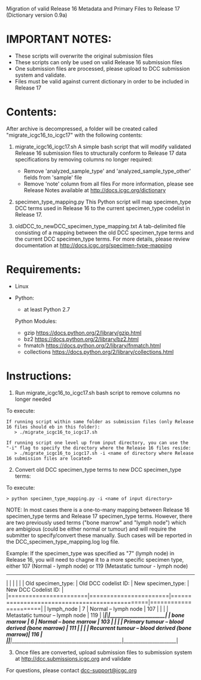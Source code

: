 Migration of valid Release 16 Metadata and Primary Files to Release 17 (Dictionary version 0.9a)

IMPORTANT NOTES:
================

- These scripts will overwrite the original submission files
- These scripts can only be used on valid Release 16 submission files
- One submission files are processed, please upload to DCC submission system and validate.
- Files must be valid against current dictionary in order to be included in Release 17

Contents:
=========

After archive is decompressed, a folder will be created called "migrate_icgc16_to_icgc17" with the following contents:

1. migrate_icgc16_icgc17.sh
	A simple bash script that will modify validated Release 16 submission files to structurally conform to Release 17 data specifications by removing columns no longer required:
	- Remove 'analyzed_sample_type' and 'analyzed_sample_type_other' fields from 'sample' file
	- Remove 'note' column from all files
For more information, please see Release Notes available at http://docs.icgc.org/dictionary

2. specimen_type_mapping.py
	This Python script will map specimen_type DCC terms used in Release 16 to the current specimen_type codelist in Release 17. 

3. oldDCC_to_newDCC_specimen_type_mapping.txt
	A tab-delimited file consisting of a mapping between the old DCC specimen_type terms and the current DCC specimen_type terms. For more details, please review documentation at http://docs.icgc.org/specimen-type-mapping 


Requirements:
=============

- Linux
- Python:
  - at least Python 2.7

  Python Modules:
   - gzip		https://docs.python.org/2/library/gzip.html
   - bz2 		https://docs.python.org/2/library/bz2.html
   - fnmatch	 	https://docs.python.org/2/library/fnmatch.html
   - collections	https://docs.python.org/2/library/collections.html


Instructions:
=============

1. Run migrate_icgc16_to_icgc17.sh bash script to remove columns no longer needed

To execute:

	If running script within same folder as submission files (only Release 16 files should eb in this folder):
	   > ./migrate_icgc16_to_icgc17.sh  

	If running script one level up from input directory, you can use the "-i" flag to specify the directory where the Release 16 files reside:
	   > ./migrate_icgc16_to_icgc17.sh -i <name of directory where Release 16 submission files are located>


2. Convert old DCC specimen_type terms to new DCC specimen_type terms: 

To execute:

   	> python specimen_type_mapping.py -i <name of input directory>

NOTE: In most cases there is a one-to-many mapping between Release 16 specimen_type terms and Release 17 specimen_type terms. However, there are two previously used terms ("bone marrow" and "lymph node") which are ambigious (could be either normal or tumour) and will require the submitter to specify/convert these manually. Such cases will be reported in the DCC_specimen_type_mapping.log log file.


Example: If the specimen_type was specified as "7" (lymph node) in Release 16, you will need to chagne it to a more specific specimen type, either 107 (Normal - lymph node) or 119 (Metastatic tumour - lymph node)
_______________________________________________________________________________________________________________________
|			|			|			     	  		|		       |
| Old specimen_type:	| Old DCC codelist ID:	|  New specimen_type:	     	  		| New DCC Codelist ID: |
|=======================|=======================|===============================================|======================|
| lymph_node		|  7			| Normal – lymph node	         		|	107	       |
|			|  			| Metastatic tumour – lymph node  		|	119            |
|_______________________|_______________________|_______________________________________________|______________________|
| bone marrow		|  6			| Normal – bone marrow		  	        |	103	       |
|			| 			| Primary tumour – blood derived (bone marrow)  |	111	       |
|			| 			| Recurrent tumour – blood derived (bone marrow)|	116            |
|_______________________|_______________________|_______________________________________________|______________________|


3. Once files are converted, upload submission files to submission system at http://dcc.submissions.icgc.org and validate

For questions, please contact dcc-support@icgc.org
